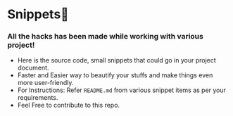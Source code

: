 # Snippets:bookmark:
### All the hacks has been made while working with various project! 
- Here is the source code, small snippets that could go in your project document.
- Faster and Easier way to beautify your stuffs and make things even more user-friendly.
- For Instructions: Refer `README.md` from various snippet items as per your requirements. 
- Feel Free to contribute to this repo.
